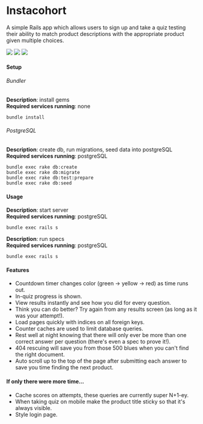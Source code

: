 # Instacohort

A simple Rails app which allows users to sign up and take a quiz testing their ability to match product descriptions with the appropriate product given multiple choices.

![](https://s3.amazonaws.com/uploads.hipchat.com/8718/20466/t7Bx79oTrcqsmQv/Screen%20Shot%202014-07-15%20at%204.28.08%20PM.png)
![](https://s3.amazonaws.com/uploads.hipchat.com/8718/20466/op2LolYTRD3axXD/Screen%20Shot%202014-07-15%20at%204.29.11%20PM.png)
![](https://s3.amazonaws.com/uploads.hipchat.com/8718/20466/DRNr6Ee7MS5Dfdl/Screen%20Shot%202014-07-15%20at%204.28.27%20PM.png)


#### Setup

###### Bundler
**Description**: install gems  
**Required services running**: none

```
bundle install
```

###### PostgreSQL
**Description**: create db, run migrations, seed data into postgreSQL  
**Required services running**: postgreSQL

```
bundle exec rake db:create
bundle exec rake db:migrate
bundle exec rake db:test:prepare
bundle exec rake db:seed
```

#### Usage
**Description**: start server  
**Required services running**: postgreSQL

```
bundle exec rails s
```

**Description**: run specs  
**Required services running**: postgreSQL

```
bundle exec rails s
```

#### Features
* Countdown timer changes color (green -> yellow -> red) as time runs out.
* In-quiz progress is shown.
* View results instantly and see how you did for every question.
* Think you can do better? Try again from any results screen (as long as it was your attempt!).
* Load pages quickly with indices on all foreign keys.
* Counter caches are used to limit database queries.
* Rest well at night knowing that there will only ever be more than one correct answer per question (there's even a spec to prove it!).
* 404 rescuing will save you from those 500 blues when you can't find the right document.
* Auto scroll up to the top of the page after submitting each answer to save you time finding the next product.

#### If only there were more time...
* Cache scores on attempts, these queries are currently super N+1-ey.
* When taking quiz on mobile make the product title sticky so that it's always visible.
* Style login page.